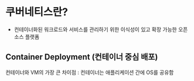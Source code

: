 # 쿠버네티스란?

* 컨테이너화된 워크로드와 서비스를 관리하기 위한 이식성이 있고 확장 가능한 오픈소스 플랫폼


## Container Deployment (컨테이너 중심 배포)

컨테이너와 VM의 가장 큰 차이점 : 컨테이너는 애플리케이션 간에 OS를 공유함
